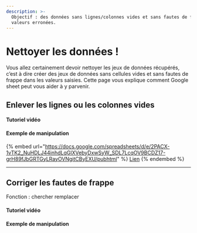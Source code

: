 ```yaml
---
description: >-
  Objectif : des données sans lignes/colonnes vides et sans fautes de frappe ou
  valeurs erronées.
---
```


# Nettoyer les données !

Vous allez certainement devoir nettoyer les jeux de données récupérés, c’est à dire créer des jeux de données sans cellules vides et sans fautes de frappe dans les valeurs saisies. Cette page vous explique comment Google sheet peut vous aider à y parvenir.

## Enlever les lignes ou les colonnes vides

#### Tutoriel vidéo

#### Exemple de manipulation&#x20;

{% embed url="https://docs.google.com/spreadsheets/d/e/2PACX-1vTK2_NuHDLJ44inhdLqGlXVebyDxwSyW_SDL7LcqOV9BCDZ17-grH89fJbGRTGyLRayOVNgitCByEXU/pubhtml" %}
[Lien](https://docs.google.com/spreadsheets/d/1OloL0O18y5PgJZHfC0S-KqoNnZXc28QVR3UH9ibHmSE/edit#gid=0)
{% endembed %}

****

## **Corriger les fautes de frappe**

Fonction : chercher remplacer

#### Tutoriel vidéo&#x20;

#### Exemple de manipulation&#x20;

